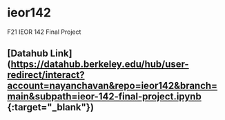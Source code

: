 # ieor142
F21 IEOR 142 Final Project


## [Datahub Link](https://datahub.berkeley.edu/hub/user-redirect/interact?account=nayanchavan&repo=ieor142&branch=main&subpath=ieor-142-final-project.ipynb {:target="_blank"})
